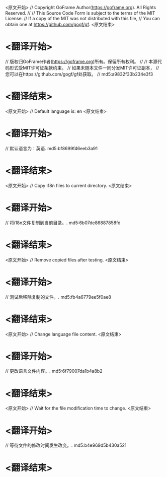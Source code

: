
<原文开始>
// Copyright GoFrame Author(https://goframe.org). All Rights Reserved.
//
// This Source Code Form is subject to the terms of the MIT License.
// If a copy of the MIT was not distributed with this file,
// You can obtain one at https://github.com/gogf/gf.
<原文结束>

# <翻译开始>
// 版权归GoFrame作者(https://goframe.org)所有。保留所有权利。
//
// 本源代码形式受MIT许可证条款约束。
// 如果未随本文件一同分发MIT许可证副本，
// 您可以在https://github.com/gogf/gf处获取。
// md5:a9832f33b234e3f3
# <翻译结束>


<原文开始>
// Default language is: en
<原文结束>

# <翻译开始>
// 默认语言为：英语. md5:bf8699f46eeb3a91
# <翻译结束>


<原文开始>
// Copy i18n files to current directory.
<原文结束>

# <翻译开始>
// 将i18n文件复制到当前目录。. md5:6b07de86887858fd
# <翻译结束>


<原文开始>
// Remove copied files after testing.
<原文结束>

# <翻译开始>
// 测试后移除复制的文件。. md5:fb4a6779ee5f0ae8
# <翻译结束>


<原文开始>
// Change language file content.
<原文结束>

# <翻译开始>
// 更改语言文件内容。. md5:6f79007da1b4a8b2
# <翻译结束>


<原文开始>
// Wait for the file modification time to change.
<原文结束>

# <翻译开始>
// 等待文件的修改时间发生改变。. md5:b4e969d5b430a521
# <翻译结束>

